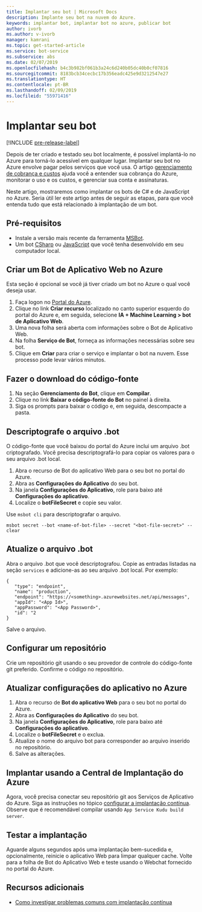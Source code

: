 ```yaml
---
title: Implantar seu bot | Microsoft Docs
description: Implante seu bot na nuvem do Azure.
keywords: implantar bot, implantar bot no azure, publicar bot
author: ivorb
ms.author: v-ivorb
manager: kamrani
ms.topic: get-started-article
ms.service: bot-service
ms.subservice: abs
ms.date: 02/07/2019
ms.openlocfilehash: b4c3b982bf061b3a24c6d240b05dc40b0cf07816
ms.sourcegitcommit: 8183bcb34cecbc17b356eadc425e9d3212547e27
ms.translationtype: HT
ms.contentlocale: pt-BR
ms.lasthandoff: 02/09/2019
ms.locfileid: "55971416"
---
```

# <a name="deploy-your-bot"></a>Implantar seu bot 

[!INCLUDE [pre-release-label](./includes/pre-release-label.md)]

Depois de ter criado e testado seu bot localmente, é possível implantá-lo no Azure para torná-lo acessível em qualquer lugar. Implantar seu bot no Azure envolve pagar pelos serviços que você usa. O artigo [gerenciamento de cobrança e custos](https://docs.microsoft.com/en-us/azure/billing/) ajuda você a entender sua cobrança do Azure, monitorar o uso e os custos, e gerenciar sua conta e assinaturas.

Neste artigo, mostraremos como implantar os bots de C# e de JavaScript no Azure. Seria útil ler este artigo antes de seguir as etapas, para que você entenda tudo que está relacionado à implantação de um bot.

## <a name="prerequisites"></a>Pré-requisitos
- Instale a versão mais recente da ferramenta [MSBot](https://github.com/Microsoft/botbuilder-tools/tree/master/packages/MSBot).
- Um bot [CSharp](./dotnet/bot-builder-dotnet-sdk-quickstart.md) ou [JavaScript](./javascript/bot-builder-javascript-quickstart.md) que você tenha desenvolvido em seu computador local. 

## <a name="create-a-web-app-bot-in-azure"></a>Criar um Bot de Aplicativo Web no Azure
Esta seção é opcional se você já tiver criado um bot no Azure o qual você deseja usar.

1. Faça logon no [Portal do Azure](https://portal.azure.com).
1. Clique no link **Criar recurso** localizado no canto superior esquerdo do portal do Azure e, em seguida, selecione **IA + Machine Learning > bot de Aplicativo Web**.
1. Uma nova folha será aberta com informações sobre o Bot de Aplicativo Web. 
1. Na folha **Serviço de Bot**, forneça as informações necessárias sobre seu bot.
1. Clique em **Criar** para criar o serviço e implantar o bot na nuvem. Esse processo pode levar vários minutos.

## <a name="download-the-source-code"></a>Fazer o download do código-fonte
1. Na seção **Gerenciamento do Bot**, clique em **Compilar**.
1. Clique no link **Baixar o código-fonte do Bot** no painel à direita.
1. Siga os prompts para baixar o código e, em seguida, descompacte a pasta.

## <a name="decrypt-the-bot-file"></a>Descriptografe o arquivo .bot
O código-fonte que você baixou do portal do Azure inclui um arquivo .bot criptografado. Você precisa descriptografá-lo para copiar os valores para o seu arquivo .bot local.  

1. Abra o recurso de Bot do aplicativo Web para o seu bot no portal do Azure.
1. Abra as **Configurações do Aplicativo** do seu bot.
1. Na janela **Configurações do Aplicativo**, role para baixo até **Configurações do aplicativo**.
1. Localize o **botFileSecret** e copie seu valor.

Use `msbot cli` para descriptografar o arquivo.
```
msbot secret --bot <name-of-bot-file> --secret "<bot-file-secret>" --clear
```

## <a name="update-the-bot-file"></a>Atualize o arquivo .bot
Abra o arquivo .bot que você descriptografou. Copie as entradas listadas na seção `services` e adicione-as ao seu arquivo .bot local. Por exemplo: 

```
{
   "type": "endpoint",
   "name": "production",
   "endpoint": "https://<something>.azurewebsites.net/api/messages",
   "appId": "<App Id>",
   "appPassword": "<App Password>",
   "id": "2
}
```

Salve o arquivo.
 
## <a name="setup-a-repository"></a>Configurar um repositório
Crie um repositório git usando o seu provedor de controle do código-fonte git preferido. Confirme o código no repositório.
 
## <a name="update-app-settings-in-azure"></a>Atualizar configurações do aplicativo no Azure
1. Abra o recurso de **Bot do aplicativo Web** para o seu bot no portal do Azure.
1. Abra as **Configurações do Aplicativo** do seu bot.
1. Na janela **Configurações do Aplicativo**, role para baixo até **Configurações do aplicativo**.
1. Localize o **botFileSecret** e o exclua.
1. Atualize o nome do arquivo bot para corresponder ao arquivo inserido no repositório.
1. Salve as alterações.


## <a name="deploy-using-azure-deployment-center"></a>Implantar usando a Central de Implantação do Azure
Agora, você precisa conectar seu repositório git aos Serviços de Aplicativo do Azure. Siga as instruções no tópico [configurar a implantação contínua](https://docs.microsoft.com/en-us/azure/app-service/deploy-continuous-deployment). Observe que é recomendável compilar usando `App Service Kudu build server`.

## <a name="test-your-deployment"></a>Testar a implantação
Aguarde alguns segundos após uma implantação bem-sucedida e, opcionalmente, reinicie o aplicativo Web para limpar qualquer cache. Volte para a folha de Bot do Aplicativo Web e teste usando o Webchat fornecido no portal do Azure.

## <a name="additional-resources"></a>Recursos adicionais
- [Como investigar problemas comuns com implantação contínua](https://github.com/projectkudu/kudu/wiki/Investigating-continuous-deployment)

<!--

## Prerequisites

[!INCLUDE [prerequisite snippet](~/includes/deploy/snippet-prerequisite.md)]


## Deploy JavaScript and C# bots using az cli

You've already created and tested a bot locally, and now you want to deploy it to Azure. These steps assume that you have created the required Azure resources.

[!INCLUDE [az login snippet](~/includes/deploy/snippet-az-login.md)]

### Create a Web App Bot

If you don't already have a resource group to which to publish your bot, create one:

[!INCLUDE [az create group snippet](~/includes/deploy/snippet-az-create-group.md)]

[!INCLUDE [az create web app snippet](~/includes/deploy/snippet-create-web-app.md)]

Before proceeding, read the instructions that apply to you based on the type of email account you use to log in to Azure.

#### MSA email account

If you are using an [MSA](https://en.wikipedia.org/wiki/Microsoft_account) email account, you will need to create the app ID and app password on the Application Registration Portal to use with `az bot create` command.

[!INCLUDE [create bot msa snippet](~/includes/deploy/snippet-create-bot-msa.md)]

#### Business or school account

[!INCLUDE [create bot snippet](~/includes/deploy/snippet-create-bot.md)]

### Download the bot from Azure

Next, download the bot you just created. 
[!INCLUDE [download bot snippet](~/includes/deploy/snippet-download-bot.md)]

### Decrypt the downloaded .bot file and use in your project

The sensitive information in the .bot file is encrypted.

[!INCLUDE [decrypt bot snippet](~/includes/deploy/snippet-decrypt-bot.md)]

### Update the .bot file

If your bot uses LUIS, QnA Maker, or Dispatch services, you will need to add references to them to your .bot file. Otherwise, you can skip this step.

1. Open your bot in the BotFramework Emulator, using the new .bot file. The bot does not need to be running locally.
1. In the **BOT EXPLORER** panel, expand the **SERVICES** section.
1. To add references to LUIS apps, click the plus-sign (+) to the right of **SERVICES**.
   1. Select **Add Language Understanding (LUIS)**.
   1. If it prompts you to log into your Azure account, do so.
   1. It presents a list of LUIS applications you have access to. Select the ones for your bot.
1. To add references to a QnA Maker knowledge base, click the plus-sign (+) to the right of **SERVICES**.
   1. Select **Add QnA Maker**.
   1. If it prompts you to log into your Azure account, do so.
   1. It presents a list of knowledge bases you have access to. Select the ones for your bot.
1. To add references to Dispatch models, click the plus-sign (+) to the right of **SERVICES**.
   1. Select **Add Dispatch**.
   1. If it prompts you to log into your Azure account, do so.
   1. It presents a list of Dispatch models you have access to. Select the ones for your bot.

### Test your bot locally

At this point, your bot should work the same way it did with the old .bot file. Make sure that it works as expected with the new .bot file.

### Publish your bot to Azure

[!INCLUDE [publish snippet](~/includes/deploy/snippet-publish.md)]


[!INCLUDE [clear encryption snippet](~/includes/deploy/snippet-clear-encryption.md)]

## Additional resources

[!INCLUDE [additional resources snippet](~/includes/deploy/snippet-additional-resources.md)]

## Next steps
> [!div class="nextstepaction"]
> [Set up continous deployment](bot-service-build-continuous-deployment.md)

-->
